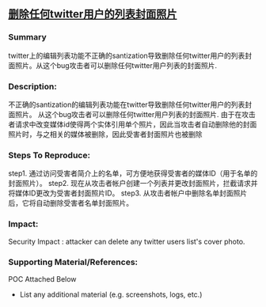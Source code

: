 ## [删除任何twitter用户的列表封面照片](https://hackerone.com/reports/1437004)
### Summary
twitter上的编辑列表功能不正确的santization导致删除任何twitter用户的列表封面照片。从这个bug攻击者可以删除任何twitter用户列表的封面照片.
### Description:
不正确的santization的编辑列表功能在twitter导致删除任何twitter用户的列表封面照片。
从这个bug攻击者可以删除任何twitter用户列表的封面照片.
由于在攻击者请求中改变媒体id使得两个实体引用单个照片，因此当攻击者自动删除他的封面照片时，与之相关的媒体被删除，因此受害者封面照片也被删除
### Steps To Reproduce:
step1. 通过访问受害者简介上的名单，可方便地获得受害者的媒体ID（用于名单的封面照片）。
step2. 现在从攻击者帐户创建一个列表并更改封面照片，拦截请求并将媒体ID更改为受害者封面照片ID。
step3. 从攻击者帐户中删除名单封面照片后，它将自动删除受害者名单封面照片。
### Impact:

Security Impact : attacker can delete any twitter users list's cover photo.

### Supporting Material/References:
POC Attached Below

- List any additional material (e.g. screenshots, logs, etc.)